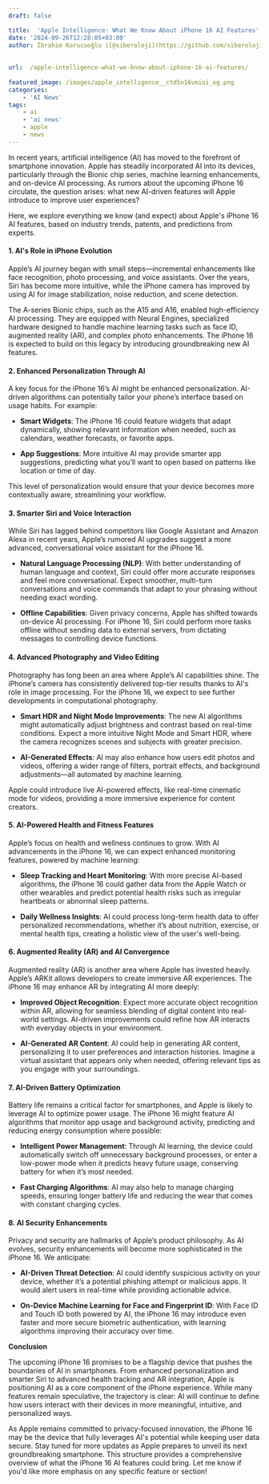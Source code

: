 ```yaml
---
draft: false

title:  'Apple Intelligence: What We Know About iPhone 16 AI Features'
date: '2024-09-26T12:28:05+03:00'
author: İbrahim Korucuoğlu ([@siberoloji](https://github.com/siberoloji))
 
 
url:  /apple-intelligence-what-we-know-about-iphone-16-ai-features/
 
featured_image: /images/apple_intelligence__ctd5n16vmioi_og.png
categories:
    - 'AI News'
tags:
    - ai
    - 'ai news'
    - apple
    - news
---
```



In recent years, artificial intelligence (AI) has moved to the forefront of smartphone innovation. Apple has steadily incorporated AI into its devices, particularly through the Bionic chip series, machine learning enhancements, and on-device AI processing. As rumors about the upcoming iPhone 16 circulate, the question arises: what new AI-driven features will Apple introduce to improve user experiences?



Here, we explore everything we know (and expect) about Apple's iPhone 16 AI features, based on industry trends, patents, and predictions from experts.


#### **1. AI's Role in iPhone Evolution**



Apple’s AI journey began with small steps—incremental enhancements like face recognition, photo processing, and voice assistants. Over the years, Siri has become more intuitive, while the iPhone camera has improved by using AI for image stabilization, noise reduction, and scene detection.



The A-series Bionic chips, such as the A15 and A16, enabled high-efficiency AI processing. They are equipped with Neural Engines, specialized hardware designed to handle machine learning tasks such as face ID, augmented reality (AR), and complex photo enhancements. The iPhone 16 is expected to build on this legacy by introducing groundbreaking new AI features.


#### **2. Enhanced Personalization Through AI**



A key focus for the iPhone 16’s AI might be enhanced personalization. AI-driven algorithms can potentially tailor your phone’s interface based on usage habits. For example:


* **Smart Widgets**: The iPhone 16 could feature widgets that adapt dynamically, showing relevant information when needed, such as calendars, weather forecasts, or favorite apps.

* **App Suggestions**: More intuitive AI may provide smarter app suggestions, predicting what you’ll want to open based on patterns like location or time of day.




This level of personalization would ensure that your device becomes more contextually aware, streamlining your workflow.


#### **3. Smarter Siri and Voice Interaction**



While Siri has lagged behind competitors like Google Assistant and Amazon Alexa in recent years, Apple’s rumored AI upgrades suggest a more advanced, conversational voice assistant for the iPhone 16.


* **Natural Language Processing (NLP)**: With better understanding of human language and context, Siri could offer more accurate responses and feel more conversational. Expect smoother, multi-turn conversations and voice commands that adapt to your phrasing without needing exact wording.

* **Offline Capabilities**: Given privacy concerns, Apple has shifted towards on-device AI processing. For iPhone 16, Siri could perform more tasks offline without sending data to external servers, from dictating messages to controlling device functions.



#### **4. Advanced Photography and Video Editing**



Photography has long been an area where Apple’s AI capabilities shine. The iPhone’s camera has consistently delivered top-tier results thanks to AI's role in image processing. For the iPhone 16, we expect to see further developments in computational photography.


* **Smart HDR and Night Mode Improvements**: The new AI algorithms might automatically adjust brightness and contrast based on real-time conditions. Expect a more intuitive Night Mode and Smart HDR, where the camera recognizes scenes and subjects with greater precision.

* **AI-Generated Effects**: AI may also enhance how users edit photos and videos, offering a wider range of filters, portrait effects, and background adjustments—all automated by machine learning.




Apple could introduce live AI-powered effects, like real-time cinematic mode for videos, providing a more immersive experience for content creators.


#### **5. AI-Powered Health and Fitness Features**



Apple’s focus on health and wellness continues to grow. With AI advancements in the iPhone 16, we can expect enhanced monitoring features, powered by machine learning:


* **Sleep Tracking and Heart Monitoring**: With more precise AI-based algorithms, the iPhone 16 could gather data from the Apple Watch or other wearables and predict potential health risks such as irregular heartbeats or abnormal sleep patterns.

* **Daily Wellness Insights**: AI could process long-term health data to offer personalized recommendations, whether it’s about nutrition, exercise, or mental health tips, creating a holistic view of the user's well-being.



#### **6. Augmented Reality (AR) and AI Convergence**



Augmented reality (AR) is another area where Apple has invested heavily. Apple’s ARKit allows developers to create immersive AR experiences. The iPhone 16 may enhance AR by integrating AI more deeply:


* **Improved Object Recognition**: Expect more accurate object recognition within AR, allowing for seamless blending of digital content into real-world settings. AI-driven improvements could refine how AR interacts with everyday objects in your environment.

* **AI-Generated AR Content**: AI could help in generating AR content, personalizing it to user preferences and interaction histories. Imagine a virtual assistant that appears only when needed, offering relevant tips as you engage with your surroundings.



#### **7. AI-Driven Battery Optimization**



Battery life remains a critical factor for smartphones, and Apple is likely to leverage AI to optimize power usage. The iPhone 16 might feature AI algorithms that monitor app usage and background activity, predicting and reducing energy consumption where possible:


* **Intelligent Power Management**: Through AI learning, the device could automatically switch off unnecessary background processes, or enter a low-power mode when it predicts heavy future usage, conserving battery for when it’s most needed.

* **Fast Charging Algorithms**: AI may also help to manage charging speeds, ensuring longer battery life and reducing the wear that comes with constant charging cycles.



#### **8. AI Security Enhancements**



Privacy and security are hallmarks of Apple’s product philosophy. As AI evolves, security enhancements will become more sophisticated in the iPhone 16. We anticipate:


* **AI-Driven Threat Detection**: AI could identify suspicious activity on your device, whether it’s a potential phishing attempt or malicious apps. It would alert users in real-time while providing actionable advice.

* **On-Device Machine Learning for Face and Fingerprint ID**: With Face ID and Touch ID both powered by AI, the iPhone 16 may introduce even faster and more secure biometric authentication, with learning algorithms improving their accuracy over time.

**Conclusion**



The upcoming iPhone 16 promises to be a flagship device that pushes the boundaries of AI in smartphones. From enhanced personalization and smarter Siri to advanced health tracking and AR integration, Apple is positioning AI as a core component of the iPhone experience. While many features remain speculative, the trajectory is clear: AI will continue to define how users interact with their devices in more meaningful, intuitive, and personalized ways.



As Apple remains committed to privacy-focused innovation, the iPhone 16 may be the device that fully leverages AI's potential while keeping user data secure. Stay tuned for more updates as Apple prepares to unveil its next groundbreaking smartphone.
This structure provides a comprehensive overview of what the iPhone 16 AI features could bring. Let me know if you'd like more emphasis on any specific feature or section!
